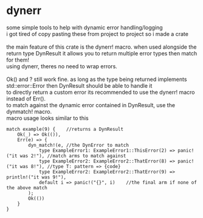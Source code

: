 # dynerr
some simple tools to help with dynamic error handling/logging\
i got tired of copy pasting these from project to project so i made a crate\
\
the main feature of this crate is the dynerr! macro. when used alongside the return type DynResult<T> it allows you to return multiple error types then match for them!\
using dynerr, theres no need to wrap errors.\
\
Ok() and ? still work fine. as long as the type being returned implements std::error::Error then DynResult<T> should be able to handle it\
to directly return a custom error its recommended to use the dynerr! macro instead of Err().\
to match against the dynamic error contained in DynResult, use the dynmatch! macro.\
macro usage looks similar to this
```
match example(9) {    //returns a DynResult
    Ok(_) => Ok(()),
    Err(e) => {
        dyn_match!(e, //the DynError to match
            type ExampleError1: ExampleError1::ThisError(2) => panic!("it was 2!"), //match arms to match against
            type ExampleError2: ExampleError2::ThatError(8) => panic!("it was 8!"), //type T: pattern => {code}
            type ExampleError2: ExampleError2::ThatError(9) => println!("it was 9!"),
            default i => panic!("{}", i)    //the final arm if none of the above match
        );
        Ok(())
    }
}
```
